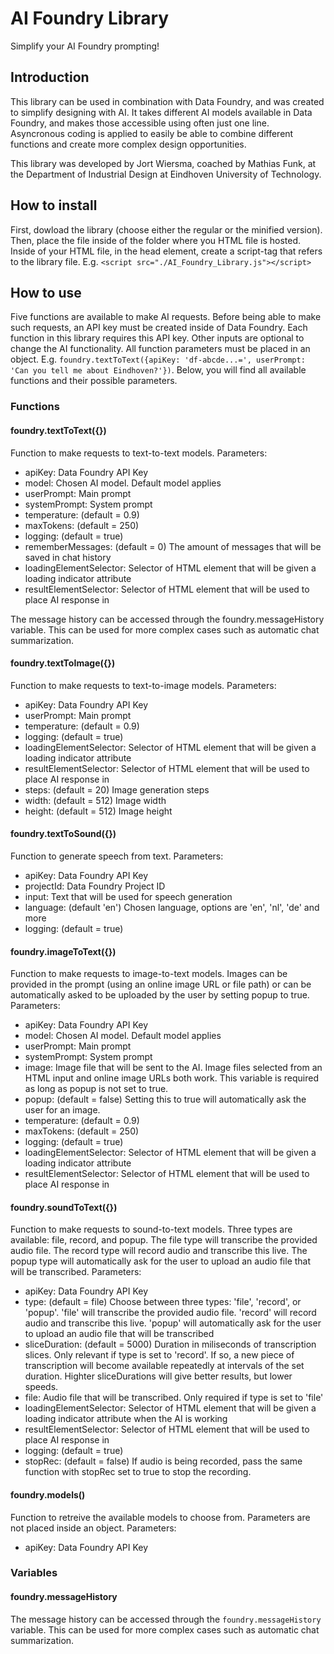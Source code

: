 # AI Foundry Library

Simplify your AI Foundry prompting!

## Introduction

This library can be used in combination with Data Foundry, and was created to simplify designing with AI. It takes different AI models available in Data Foundry, and makes those accessible using often just one line. Asyncronous coding is applied to easily be able to combine different functions and create more complex design opportunities.

This library was developed by Jort Wiersma, coached by Mathias Funk, at the Department of Industrial Design at Eindhoven University of Technology.

## How to install

First, dowload the library (choose either the regular or the minified version). Then, place the file inside of the folder where you HTML file is hosted. Inside of your HTML file, in the head element, create a script-tag that refers to the library file. E.g. `<script src="./AI_Foundry_Library.js"></script>`

## How to use

Five functions are available to make AI requests. Before being able to make such requests, an API key must be created inside of Data Foundry. Each function in this library requires this API key. Other inputs are optional to change the AI functionality. All function parameters must be placed in an object. E.g. `foundry.textToText({apiKey: 'df-abcde...=', userPrompt: 'Can you tell me about Eindhoven?'})`. Below, you will find all available functions and their possible parameters.

### Functions

#### foundry.textToText({})

Function to make requests to text-to-text models. Parameters:

- apiKey: Data Foundry API Key
- model: Chosen AI model. Default model applies
- userPrompt: Main prompt
- systemPrompt: System prompt
- temperature: (default = 0.9)
- maxTokens: (default = 250)
- logging: (default = true)
- rememberMessages: (default = 0) The amount of messages that will be saved in chat history
- loadingElementSelector: Selector of HTML element that will be given a loading indicator attribute
- resultElementSelector: Selector of HTML element that will be used to place AI response in

The message history can be accessed through the foundry.messageHistory variable. This can be used for more complex cases such as automatic chat summarization.

#### foundry.textToImage({})

Function to make requests to text-to-image models. Parameters:

- apiKey: Data Foundry API Key
- userPrompt: Main prompt
- temperature: (default = 0.9)
- logging: (default = true)
- loadingElementSelector: Selector of HTML element that will be given a loading indicator attribute
- resultElementSelector: Selector of HTML element that will be used to place AI response in
- steps: (default = 20) Image generation steps
- width: (default = 512) Image width
- height: (default = 512) Image height

#### foundry.textToSound({})

Function to generate speech from text. Parameters:

- apiKey: Data Foundry API Key
- projectId: Data Foundry Project ID
- input: Text that will be used for speech generation
- language: (default 'en') Chosen language, options are 'en', 'nl', 'de' and more
- logging: (default = true)

#### foundry.imageToText({})

Function to make requests to image-to-text models. Images can be provided in the prompt (using an online image URL or file path) or can be automatically asked to be uploaded by the user by setting popup to true. Parameters:

- apiKey: Data Foundry API Key
- model: Chosen AI model. Default model applies
- userPrompt: Main prompt
- systemPrompt: System prompt
- image: Image file that will be sent to the AI. Image files selected from an HTML input and online image URLs both work. This variable is required as long as popup is not set to true.
- popup: (default = false) Setting this to true will automatically ask the user for an image.
- temperature: (default = 0.9)
- maxTokens: (default = 250)
- logging: (default = true)
- loadingElementSelector: Selector of HTML element that will be given a loading indicator attribute
- resultElementSelector: Selector of HTML element that will be used to place AI response in

#### foundry.soundToText({})

Function to make requests to sound-to-text models. Three types are available: file, record, and popup. The file type will transcribe the provided audio file. The record type will record audio and transcribe this live. The popup type will automatically ask for the user to upload an audio file that will be transcribed. Parameters:

- apiKey: Data Foundry API Key
- type: (default = file) Choose between three types: 'file', 'record', or 'popup'. 'file' will transcribe the provided audio file. 'record' will record audio and transcribe this live. 'popup' will automatically ask for the user to upload an audio file that will be transcribed
- sliceDuration: (default = 5000) Duration in miliseconds of transcription slices. Only relevant if type is set to 'record'. If so, a new piece of transcription will become available repeatedly at intervals of the set duration. Highter sliceDurations will give better results, but lower speeds.
- file: Audio file that will be transcribed. Only required if type is set to 'file'
- loadingElementSelector: Selector of HTML element that will be given a loading indicator attribute when the AI is working
- resultElementSelector: Selector of HTML element that will be used to place AI response in
- logging: (default = true)
- stopRec: (default = false) If audio is being recorded, pass the same function with stopRec set to true to stop the recording.

#### foundry.models()

Function to retreive the available models to choose from. Parameters are not placed inside an object. Parameters:

- apiKey: Data Foundry API Key

### Variables

#### foundry.messageHistory

The message history can be accessed through the `foundry.messageHistory` variable. This can be used for more complex cases such as automatic chat summarization.
